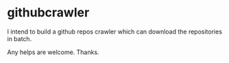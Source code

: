 githubcrawler
=============

I intend to build a github repos crawler which can download the repositories in batch. 

Any helps are welcome. Thanks.
